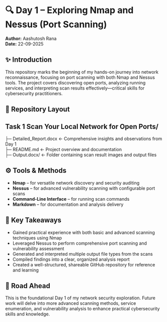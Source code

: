# 🔍 Day 1 – Exploring Nmap and Nessus (Port Scanning)

**Author:** Aashutosh Rana  
**Date:** 22-09-2025

## ✨ Introduction

This repository marks the beginning of my hands-on journey into network reconnaissance, focusing on port scanning with both Nmap and Nessus tools. The project covers discovering open ports, analyzing running services, and interpreting scan results effectively—critical skills for cybersecurity practitioners.

## 📂 Repository Layout

## Task 1 Scan Your Local Network for Open Ports/
├─ Detailed_Report.docx   ← Comprehensive insights and observations from Day 1  
├─ README.md             ← Project overview and documentation  
├─ Output.docx/          ← Folder containing scan result images and output files  

## ⚙️ Tools & Methods

- **Nmap** – for versatile network discovery and security auditing  
- **Nessus** – for advanced vulnerability scanning with configurable port scans  
- **Command-Line Interface** – for running scan commands  
- **Markdown** – for documentation and analysis delivery  

## 🚩 Key Takeaways

- Gained practical experience with both basic and advanced scanning techniques using Nmap  
- Leveraged Nessus to perform comprehensive port scanning and vulnerability assessment  
- Generated and interpreted multiple output file types from the scans  
- Compiled findings into a clear, organized analysis report  
- Created a well-structured, shareable GitHub repository for reference and learning  

## 🔮 Road Ahead

This is the foundational Day 1 of my network security exploration. Future work will delve into more advanced scanning methods, service enumeration, and vulnerability analysis to enhance practical cybersecurity skills and knowledge.
